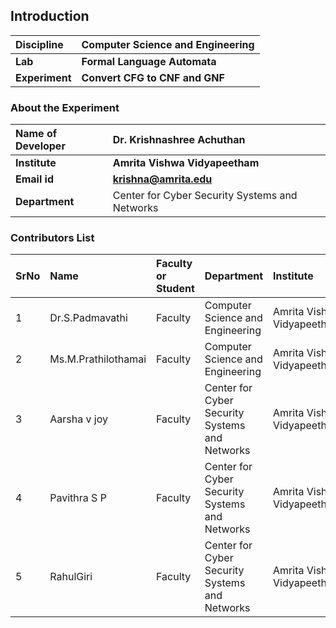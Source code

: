 ## Introduction


<b>Discipline | <b>Computer Science and Engineering
:--|:--|
<b> Lab | <b>Formal Language Automata
<b> Experiment|     <b> Convert CFG to CNF and GNF

### About the Experiment 


<b>Name of Developer | <b> Dr. Krishnashree Achuthan
:--|:--|
<b> Institute | <b>  Amrita Vishwa Vidyapeetham 
<b> Email id|     <b>    krishna@amrita.edu
<b> Department |   Center for Cyber Security Systems and Networks


### Contributors List

SrNo | Name | Faculty or Student | Department| Institute | Email id
:--|:--|:--|:--|:--|:--|
1 | Dr.S.Padmavathi| Faculty |Computer Science and Engineering| Amrita Vishwa Vidyapeetham |s_padmavathi@cb.amrita.edu
2 | Ms.M.Prathilothamai| Faculty |Computer Science and Engineering| Amrita Vishwa Vidyapeetham |m_prathilothamai@cb.amrita.edu
3 | Aarsha v joy  | Faculty |Center for Cyber Security Systems and Networks | Amrita Vishwa Vidyapeetham | aarshavj@am.amrita.edu	
4 | Pavithra S P  |Faculty | Center for Cyber Security Systems and Networks |Amrita Vishwa Vidyapeetham | pavithrasp@am.amrita.edu
5 |RahulGiri | Faculty | Center for Cyber Security Systems and Networks| Amrita Vishwa Vidyapeetham |rahulgiri@am.amrita.edu	
